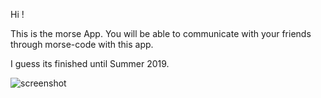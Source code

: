 Hi ! 

This is the morse App. You will be able to communicate with your friends through morse-code with this app.

I guess its finished until Summer 2019.

![screenshot](https://i.imgur.com/EmtJYIb.jpg)